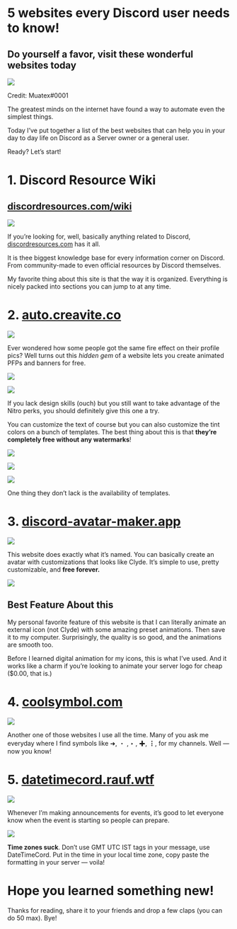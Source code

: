5 websites every Discord user needs to know!
============================================

Do yourself a favor, visit these wonderful websites today
---------------------------------------------------------

![](https://miro.medium.com/max/1400/1*Riv7vGMIOnjHt8bpThOlNg.png)

Credit: Muatex#0001

The greatest minds on the internet have found a way to automate even the simplest things.

Today I’ve put together a list of the best websites that can help you in your day to day life on Discord as a Server owner or a general user.

Ready? Let’s start!

1\. Discord Resource Wiki
=========================

[discordresources.com/wiki](https://discordresources.com/wiki)
--------------------------------------------------------------

![](https://miro.medium.com/max/1400/1*bFJVrZUZtE4QvIx_TJgMmw.png)

If you’re looking for, well, basically anything related to Discord, [discordresources.com](https://discordresources.com/wiki) has it all.

It is thee biggest knowledge base for every information corner on Discord. From community-made to even official resources by Discord themselves.

My favorite thing about this site is that the way it is organized. Everything is nicely packed into sections you can jump to at any time.

2\. [auto.creavite.co](https://auto.creavite.co/)
=================================================

![](https://miro.medium.com/max/1400/1*RWIA-N9eGNRs_6z4hczByQ.png)

Ever wondered how some people got the same fire effect on their profile pics? Well turns out this _hidden gem_ of a website lets you create animated PFPs and banners for free.

![](https://miro.medium.com/max/800/1*MX2NCf4YUbuCOA-ikxN6WA.gif)

![](https://miro.medium.com/max/1200/1*_qS8B98dCIsobILrMdbKaw.gif)

If you lack design skills (ouch) but you still want to take advantage of the Nitro perks, you should definitely give this one a try.

You can customize the text of course but you can also customize the tint colors on a bunch of templates. The best thing about this is that **they’re completely free without any watermarks**!

![](https://miro.medium.com/max/1304/1*nylS8JzPzyqmX5P_7WAsWw.png)

![](https://miro.medium.com/max/1656/1*Xj0-SztZk738b6NJRSQsjw.png)

![](https://miro.medium.com/max/1200/1*OYciaHzRbL7eRMTG9pIrpA.png)

One thing they don’t lack is the availability of templates.

3\. [discord-avatar-maker.app](https://discord-avatar-maker.app/)
=================================================================

![](https://miro.medium.com/max/1400/1*xmODemCwpTnuTlbbIjhCrg.png)

This website does exactly what it’s named. You can basically create an avatar with customizations that looks like Clyde. It’s simple to use, pretty customizable, and **free forever.**

![](https://miro.medium.com/max/1400/1*je25qpm9236wDt7YYB5xbA.gif)

Best Feature About this
-----------------------

My personal favorite feature of this website is that I can literally animate an external icon (not Clyde) with some amazing preset animations. Then save it to my computer. Surprisingly, the quality is so good, and the animations are smooth too.

Before I learned digital animation for my icons, this is what I’ve used. And it works like a charm if you’re looking to animate your server logo for cheap ($0.00, that is.)

4\. [coolsymbol.com](https://coolsymbol.com/)
=============================================

![](https://miro.medium.com/max/1400/1*Xp0709lqUUrSAK6sGVG9Kw.png)

Another one of those websites I use all the time. Many of you ask me everyday where I find symbols like ➜, ・ , ‣ , ✚, ┇, for my channels. Well — now you know!

5\. [datetimecord.rauf.wtf](https://datetimecord.rauf.wtf/)
===========================================================

![](https://miro.medium.com/max/1400/1*RkcbsusR93Yf09xjhDvXbw.png)

Whenever I’m making announcements for events, it’s good to let everyone know when the event is starting so people can prepare.

![](https://miro.medium.com/max/1306/1*kEZFpyAlmwyUGvgLzj9j4g.png)

**Time zones suck**. Don’t use GMT UTC IST tags in your message, use DateTimeCord. Put in the time in your local time zone, copy paste the formatting in your server — voila!

Hope you learned something new!
===============================

Thanks for reading, share it to your friends and drop a few claps (you can do 50 max). Bye!
